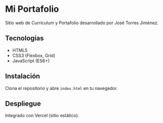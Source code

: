 # Mi Portafolio

Sitio web de Currículum y Portafolio desarrollado por José Torres Jiménez.

## Tecnologías
- HTML5
- CSS3 (Flexbox, Grid)
- JavaScript (ES6+)

## Instalación
Clona el repositorio y abre `index.html` en tu navegador.

## Despliegue
Integrado con Vercel (sitio estático).
